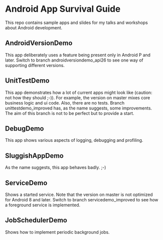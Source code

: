# Android App Survival Guide

This repo contains sample apps and slides for my talks and workshops about Android development.

## AndroidVersionDemo

This app deliberately uses a feature being present only in Android P and later. Switch to branch androidversiondemo_api26 to see one way of supporting different versions.

## UnitTestDemo

This app demonstrates how a lot of current apps might look like (caution: not how they should ;-)).
For example, the version on master mixes core business logic and ui code. Also, there are no tests.
Branch unittestdemo_improved has, as the name suggests, some improvements. The aim of this branch is
not to be perfect but to provide a start.

## DebugDemo

This app shows various aspects of logging, debugging and profiling.

## SluggishAppDemo

As the name suggests, this app behaves badly. ;-)

## ServiceDemo

Shows a started service. Note that the version on master is not optimized for Android 8 and later. Switch to branch servicedemo_improved to see how a foreground service is implemented.

## JobSchedulerDemo

Shows how to implement periodic background jobs.